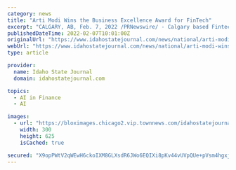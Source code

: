 ```yaml
---
category: news
title: "Arti Modi Wins the Business Excellence Award for FinTech"
excerpt: "CALGARY, AB, Feb. 7, 2022 /PRNewswire/ - Calgary based Fintech Platform founder, Arti Modi has been awarded the Business Excellence Award for 2020 for the founding of some of Canada's top online FinTech Platforms. \"I appreciate the recognition and highly ..."
publishedDateTime: 2022-02-07T10:01:00Z
originalUrl: "https://www.idahostatejournal.com/news/national/arti-modi-wins-the-business-excellence-award-for-fintech/article_fb4ece0f-4c09-5b7a-b46a-d0e1d0d645d7.html"
webUrl: "https://www.idahostatejournal.com/news/national/arti-modi-wins-the-business-excellence-award-for-fintech/article_fb4ece0f-4c09-5b7a-b46a-d0e1d0d645d7.html"
type: article

provider:
  name: Idaho State Journal
  domain: idahostatejournal.com

topics:
  - AI in Finance
  - AI

images:
  - url: "https://bloximages.chicago2.vip.townnews.com/idahostatejournal.com/content/tncms/assets/v3/eedition/e/c4/ec4f08eb-fbdd-5435-a4db-2e0a99ac40ae/6205e1ad1f883.preview-300.jpg?resize=300%2C625"
    width: 300
    height: 625
    isCached: true

secured: "X9opPWtV2qWEwH6ckoIXM8GLXsdR6JWo6EQIXi8pKv44vUVpQUe+pVsm4hgxjp/3x/8ZZdGqphksssFws14h/xJwZDo2zHUQJA555v5J2zR0+d8IShTfoCuQsZIbP2DkqxaRskyCk/vwAkQGgAGo+4paxfd1NddgtjIJYJkRJdodQuoHrcFyBrjE6gdEUGlXcfojYzgLkrDJhxsuCCL7ECNL20ifUxU7fUpA3+J/qMkrdKOHp/RPqf9lxyfIHEFowMb0qrf7pAcPc5YSIFlPWI6Cmds0+YT23Nox6GD7e/K02pmxFCthPOUGqd8O0D7AqEu5Uwz0PeAdve3nZKFl4lOfkQn50S3aSiT2K6OL67o=;Phei7U28ZjirrN/i7pSb8g=="
---
```


